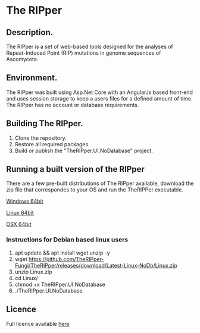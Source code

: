 # The RIPper

## Description.
The RIPper is a set of web-based tools designed for the analyses of Repeat-Induced Point (RIP) mutations in genome sequences of Ascomycota.

## Environment.

The RIPper was built using Asp.Net Core with an AngularJs based front-end and uses session storage to keep a users files for a defined amount of time.
The RIPper has no account or database requirements.

## Building The RIPper.

1. Clone the repository.
2. Restore all required packages.
3. Build or publish the "TheRIPper.UI.NoDatabase" project.


## Running a built version of the RIPper

There are a few pre-built distributions of The RIPper available, download the zip file that correspondes to your OS and run the TheRIPPer executable.

[Windows 64bit](https://github.com/TheRIPper-Fungi/TheRIPper/releases/download/Latest-Windows-NoDb/Windows.zip)

[Linux 64bit](https://github.com/TheRIPper-Fungi/TheRIPper/releases/download/Latest-Linux-NoDb/Linux.zip)

[OSX 64bit](https://github.com/TheRIPper-Fungi/TheRIPper/releases/download/Latest-OSX-NoDb/OSX.zip)

### Instructions for Debian based linux users

1.  apt update && apt install wget unzip -y
2.  wget https://github.com/TheRIPper-Fungi/TheRIPper/releases/download/Latest-Linux-NoDb/Linux.zip
3.  unzip Linux.zip
4.  cd Linux/
5.  chmod +x TheRIPper.UI.NoDatabase
6.  ./TheRIPper.UI.NoDatabase


## Licence

Full licence available [here](https://github.com/TheRIPper-Fungi/TheRIPPer/blob/master/LICENSE)

